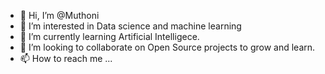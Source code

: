 - 👋 Hi, I’m @Muthoni
- 👀 I’m interested in Data science and machine learning
- 🌱 I’m currently learning Artificial Intelligece.
- 💞️ I’m looking to collaborate on Open Source projects to grow and learn.
- 📫 How to reach me ...

<!---
Muthoni/Muthoni is a ✨ special ✨ repository because its `README.md` (this file) appears on your GitHub profile.
You can click the Preview link to take a look at your changes.
--->
